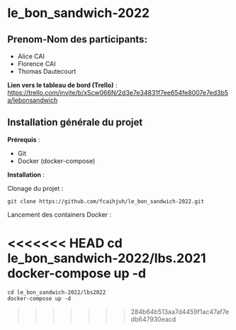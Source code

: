 # le_bon_sandwich-2022

## Prenom-Nom des participants: 
- Alice CAI
- Florence CAI
- Thomas Dautecourt

**Lien vers le tableau de bord (Trello)** : https://trello.com/invite/b/xScw066N/2d3e7e34831f7ee654fe8007e7ed3b5a/lebonsandwich

## Installation générale du projet

**Prérequis** :

- Git
- Docker (docker-compose)

**Installation** :

Clonage du projet :

    git clone https://github.com/fcaihjuh/le_bon_sandwich-2022.git

Lancement des containers Docker :

<<<<<<< HEAD
    cd le_bon_sandwich-2022/lbs.2021
    docker-compose up -d
=======
    cd le_bon_sandwich-2022/lbs2022
    docker-compose up -d
    

>>>>>>> 284b64b513aa7d4459f1ac47af7edb647930eacd
